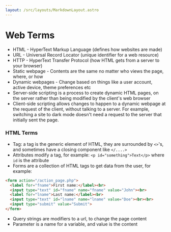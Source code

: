 ```yaml
---
layout: /src/layouts/MarkdownLayout.astro
---
```

# Web Terms

* HTML - HyperText Markup Language (defines how websites are made)
* URL - Universal Record Locator (unique identifier for a web resource)
* HTTP - HyperText Transfer Protocol (how HTML gets from a server to your browser)
* Static webpage - Contents are the same no matter who views the page, where, or how
* Dynamic webpages - Change based on things like a user account, active device, theme preferences etc
* Server-side scripting is a process to create dynamic HTML pages, on the server rather than being modified by the client's web browser
* Client-side scripting allows changes to happen to a dynamic webpage at the request of the client, without talking to a server. For example, switching a site to dark mode doesn't need a request to the server that initially sent the page.

### HTML Terms

* Tag: a tag is the generic element of HTML, they are surrounded by `<>`'s, and sometimes have a closing component like `</....>`
* Attributes modify a tag, for example: `<p id="something">Text</p>` where `id` is the attribute
* Forms are a collection of HTML tags to get data from the user, for example:

```html
<form action="/action_page.php">
  <label for="fname">First name:</label><br>
  <input type="text" id="fname" name="fname" value="John"><br>
  <label for="lname">Last name:</label><br>
  <input type="text" id="lname" name="lname" value="Doe"><br><br>
  <input type="submit" value="Submit">
</form> 
```

* Query strings are modifiers to a url, to change the page content
* Parameter is a name for a variable, and value is the content

